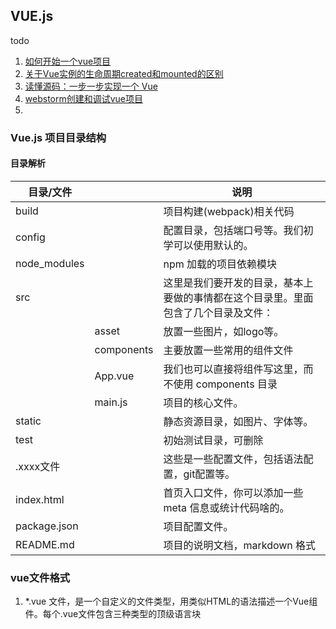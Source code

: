 









## VUE.js



todo

1. [如何开始一个vue项目](https://blog.csdn.net/amaoagou_0124/article/details/80394930)
2. [关于Vue实例的生命周期created和mounted的区别](https://segmentfault.com/a/1190000008570622)
3. [读懂源码：一步一步实现一个 Vue](https://www.cnblogs.com/kidney/p/8018226.html)
4. [webstorm创建和调试vue项目](https://blog.csdn.net/wm5920/article/details/78872548)
5. 





### Vue.js 项目目录结构



#### 目录解析

| 目录/文件    |            | 说明                                                         |
| ------------ | ---------- | ------------------------------------------------------------ |
| build        |            | 项目构建(webpack)相关代码                                    |
| config       |            | 配置目录，包括端口号等。我们初学可以使用默认的。             |
| node_modules |            | npm 加载的项目依赖模块                                       |
| src          |            | 这里是我们要开发的目录，基本上要做的事情都在这个目录里。里面包含了几个目录及文件： |
|              | asset      | 放置一些图片，如logo等。                                     |
|              | components | 主要放置一些常用的组件文件                                   |
|              | App.vue    | 我们也可以直接将组件写这里，而不使用 components 目录         |
|              | main.js    | 项目的核心文件。                                             |
| static       |            | 静态资源目录，如图片、字体等。                               |
| test         |            | 初始测试目录，可删除                                         |
| .xxxx文件    |            | 这些是一些配置文件，包括语法配置，git配置等。                |
| index.html   |            | 首页入口文件，你可以添加一些 meta 信息或统计代码啥的。       |
| package.json |            | 项目配置文件。                                               |
| README.md    |            | 项目的说明文档，markdown 格式                                |





### vue文件格式

1. *.vue 文件，是一个自定义的文件类型，用类似HTML的语法描述一个Vue组件。每个.vue文件包含三种类型的顶级语言块  <template>, <script> 和 <style>。这三个部分分别代表了 html,js,css。 
2. 



#### 示例解析

#### template

```html
<template>
  <div id="app">
    <transition :name="transitionName">
      <keep-alive>
        <router-view v-if="$route.meta.keepAlive"></router-view>
      </keep-alive>
    </transition>
    <transition :name="transitionName">
      <router-view v-if="!$route.meta.keepAlive"></router-view>
    </transition>
  </div>
</template>
```



1. [模板语法](https://cn.vuejs.org/v2/guide/syntax.html)



### 小知识点







#### vue中的import

##### 引入第三方插件

```js
import echarts from 'echarts'
```

#### 引入单个方法或者变量

```js
import {axiosfetch} from './util';
//需要加花括号 可以一次导入多个也可以一次导入一个，但都要加括号，以，分割
```

```
import {axiosfetch} from './util.js'
```



该方法定义的时候，需要export导出

```js
export function axiosfetch(options) {
 
} 
```

**导入 css文件** 

**导入组件** 

```js
import name1 from './name1'
import name2 from './name2'
  components:{
     name1,
     name2,
  },
```





示例

```
import Vue from 'vue'
import App from './App'
import router from './router'
import store from './vuex/store'
import MuseUI from 'muse-ui' 
import 'muse-ui/dist/muse-ui.css'

// import Fastclick from 'fastclick'
import Store from 'storejs'

import filters from './filters.js';
```



#### 总结

1. import...from...的from命令后面可以跟很多路径格式，若只给出vue，axios这样的包名，则会自动到node_modules中加载；若给出相对路径及文件前缀，则到指定位置寻找。
2. 可以加载各种各样的文件：.js、.vue、.less等等。
3. 可以省略掉from直接引入。







#### Object.keys()



1. [Object.keys()](https://developer.mozilla.org/zh-CN/docs/Web/JavaScript/Reference/Global_Objects/Object/keys)
2. 





```
Request.Params说明

在开发中有时会用到Request.Params["id"]来获取参数，那么到底是从什么地方接收参数呢

一般情况下，有三种方式进行参数传递
1、GET 方式，通过url传递,如?id=
2、POST方式，通过Form传递
3、Cookie方式

对于GET方式传递的参数，我们使用Request.QueryString["id"]的方式接收参数
对于POST方式传递的参数，我们使用Request.Form["id"]的方式接收参数
对于Cookie的方式传递的参数，我们使用Request.Cookie的方式接收参数

Request.Params实际上就是一个获取 QueryString、Form、ServerVariables 和 Cookies 项的组合集合。
获取值的顺序是QueryString、Form、ServerVariables以及Cookies
即首先在QueryString集合中寻找数据，如果找到就返回，如果没有找到就从Form中找，如果还没有找到继续想下找

Request.Params可以接受GET与POST提交的参数
```











### http客户端请求库:vue-resource

vue-resource是Vue.js的一款插件，它可以通过XMLHttpRequest或JSONP发起请求并处理响应 ，是支持vue.js中进行http请求的客户端库。

#### 关于vue-resource

1. vue-resource  是一个不错的http请求库
2. vue-resource 没有停止维护。其github主页https://github.com/pagekit/vue-resource
3. vue.js 2.0 官方cookbook 中http 请求 推荐的是   axios， 同时看好fetch，但fetch 还不成熟。https://cn.vuejs.org/v2/cookbook/using-axios-to-consume-apis.html



正在阅读的一个代码中，http 请求使用的是vue-resource，这里整理一下，vue-resource的基本知识。

#### vue-resource特点

##### **1. 体积小**

vue-resource非常小巧，在压缩以后只有大约12KB，服务端启用gzip压缩后只有4.5KB大小。     js通用框架 jQuery的大小是 90k

##### **2. 支持主流的浏览器**

和Vue.js一样，vue-resource除了不支持IE 9以下的浏览器，其他主流的浏览器都支持。

##### **3. 支持Promise API和URI Templates**

Promise是ES6的特性，Promise的中文含义为“先知”，Promise对象用于异步计算。
URI Templates表示URI模板，有些类似于ASP.NET MVC的路由模板。

##### **4. 支持拦截器**

拦截器是全局的，拦截器可以在请求发送前和发送请求后做一些处理。
拦截器在一些场景下会非常有用，比如请求发送前在headers中设置access_token，或者在请求失败时，提供共通的处理方式。



#### 引入vue-resource

```js
<script src="js/vue.js"></script>
<script src="js/vue-resource.js"></script>
```



#### 基本语法

引入vue-resource后，可以基于全局的Vue对象使用http，也可以基于某个Vue实例使用http。

```js
// 基于全局Vue对象使用http
Vue.http.get('/someUrl', [options]).then(successCallback, errorCallback);
Vue.http.post('/someUrl', [body], [options]).then(successCallback, errorCallback);

// 在一个Vue实例内使用$http
this.$http.get('/someUrl', [options]).then(successCallback, errorCallback);
this.$http.post('/someUrl', [body], [options]).then(successCallback, errorCallback);
```

在发送请求后，使用`then`方法来处理响应结果，`then`方法有两个参数，第一个参数是响应成功时的回调函数，第二个参数是响应失败时的回调函数。

`then`方法的回调函数也有两种写法，第一种是传统的函数写法，第二种是更为简洁的ES 6的Lambda写法：

```js
// 传统写法
this.$http.get('/someUrl', [options]).then(function(response){
    // 响应成功回调
}, function(response){
    // 响应错误回调
});


// Lambda写法
this.$http.get('/someUrl', [options]).then((response) => {
    // 响应成功回调
}, (response) => {
    // 响应错误回调
});
```



#### 支持的HTTP方法

vue-resource的请求API是按照REST风格设计的，它提供了7种请求API：

- `get(url, [options])`
- `head(url, [options])`
- `delete(url, [options])`
- `jsonp(url, [options])`
- `post(url, [body], [options])`
- `put(url, [body], [options])`
- `patch(url, [body], [options])`



除了jsonp以外，另外6种的API名称是标准的HTTP方法。 





#### options对象

发送请求时的options选项对象包含以下属性：

| 参数        | 类型                          | 描述                                                         |
| ----------- | ----------------------------- | ------------------------------------------------------------ |
| url         | `string`                      | 请求的URL                                                    |
| method      | `string`                      | 请求的HTTP方法，例如：'GET', 'POST'或其他HTTP方法            |
| body        | `Object`, `FormData` `string` | request body                                                 |
| params      | `Object`                      | 请求的URL参数对象                                            |
| headers     | `Object`                      | request header                                               |
| timeout     | `number`                      | 单位为毫秒的请求超时时间 (`0` 表示无超时时间)                |
| before      | `function(request)`           | 请求发送前的处理函数，类似于jQuery的beforeSend函数           |
| progress    | `function(event)`             | [ProgressEvent](https://developer.mozilla.org/en-US/docs/Web/API/ProgressEvent)回调处理函数 |
| credentials | `boolean`                     | 表示跨域请求时是否需要使用凭证                               |
| emulateHTTP | `boolean`                     | 发送PUT, PATCH, DELETE请求时以HTTP POST的方式发送，并设置请求头的`X-HTTP-Method-Override` |
| emulateJSON | `boolean`                     | 将request body以`application/x-www-form-urlencoded` content type发送 |







#### 参考链接

1. [Vue2学习笔记:数据交互vue-resource](https://www.cnblogs.com/zycbloger/p/6428014.html)
2. [Vue.js——vue-resource全攻略](https://www.cnblogs.com/chenhuichao/p/8308993.html)
3. https://github.com/pagekit/vue-resource



















### 资料vue组件API

1. [Vue Router](https://router.vuejs.org/zh/) 
2. [Vuex](https://vuex.vuejs.org/zh/) 

